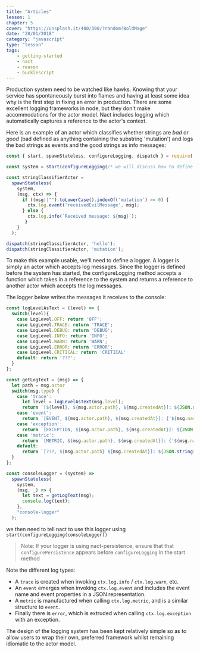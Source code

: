 ```yaml
---
title: "Articles"
lesson: 1
chapter: 5
cover: "https://unsplash.it/400/300/?random?BoldMage"
date: "28/01/2018"
category: "javascript"
type: "lesson"
tags:
    - getting-started
    - nact
    - reason
    - bucklescript
---
```

Production system need to be watched like hawks. Knowing that your service has spontaneously burst into flames and having at least some idea why is the first step in fixing an error in production. There are some excellent logging frameworks in node, but they don't make accommodations for the actor model. Nact includes logging which automatically captures a reference to the actor's context. 

Here is an example of an actor which classifies whether strings are *bad* or *good* (bad defined as anything containing the substring 'mutation') and logs the bad strings as events and the good strings as info messages:

```javascript
const { start, spawnStateless, configureLogging, dispatch } = require('nact');

const system = start(configureLogging(/* we will discuss how to define a logger in the next section */));

const stringClassifierActor =
  spawnStateless(
    system,
    (msg, ctx) => {
      if ((msg||"").toLowerCase().indexOf('mutation') >= 0) {
      	ctx.log.event('receivedEvilMessage', msg);
  	  } else {
        ctx.log.info(`Received message: ${msg}`);        
       } 
    }     
  );

dispatch(stringClassifierActor, 'hello');
dispatch(stringClassifierActor, 'mutation');
```
To make this example usable, we'll need to define a logger. A logger is simply an actor which accepts log messages. Since the logger is defined before the system has started, the configureLogging method accepts a function which takes in a reference to the system and returns a reference to another actor which accepts the log messages. 

The logger below writes the messages it receives to the console:
```javascript
const logLevelAsText = (level) => {  
  switch(level){
    case LogLevel.OFF: return 'OFF';
    case LogLevel.TRACE: return 'TRACE';
    case LogLevel.DEBUG: return 'DEBUG';
    case LogLevel.INFO: return 'INFO';
    case LogLevel.WARN: return 'WARN';
    case LogLevel.ERROR: return 'ERROR';
  	case LogLevel.CRITICAL: return 'CRITICAL'
    default: return '???';
  }
};

const getLogText = (msg) => {
  let path = msg.actor
  switch(msg.type) {      
    case 'trace':
      let level = logLevelAsText(msg.level);
      return `[${level}, ${msg.actor.path}, ${msg.createdAt}]: ${JSON.stringify(msg.message)}`;  
    case 'event':
      return `[EVENT, ${msg.actor.path}, ${msg.createdAt}]: {'${msg.name}': ${JSON.stringify(msg.properties)}}`;
    case 'exception':
      return `[EXCEPTION, ${msg.actor.path}, ${msg.createdAt}]: ${JSON.stringify(msg.exception)}`;      
    case 'metric':
      return `[METRIC, ${msg.actor.path}, ${msg.createdAt}]: {'${msg.name}': ${JSON.stringify(msg.properties)}}`;
    default: 
      return `[???, ${msg.actor.path} ${msg.createdAt}]: ${JSON.stringify(msg)}`;   
  }
};

const consoleLogger = (system) =>
  spawnStateless(    
    system,
    (msg, _) => {
      let text = getLogText(msg);
      console.log(text);
    },
    "console-logger"
  );
```

we then need to tell nact to use this logger using `start(configureLogging(consoleLogger))`

> Note: If your logger is using nact-persistence, ensure that that `configurePersistence` appears before `configureLogging` in the start method 

Note the different log types:
- A `trace` is created when invoking `ctx.log.info` / `ctx.log.warn`, etc. 
- An `event` emerges when invoking `ctx.log.event` and includes the event name and event properties in a JSON  representation.
- A `metric` is manufactured when calling  `ctx.log.metric`, and is a similar structure to `event`.  
- Finally there is `error`, which is extruded when calling `ctx.log.exception` with an exception.

The design of the logging system has been kept relatively simple so as to allow users to wrap their own, preferred framework whilst remaining idiomatic to the actor model.

